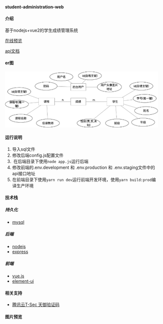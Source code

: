 #### student-administration-web

#### 介绍
基于nodejs+vue2的学生成绩管理系统

[在线预览](http://admins.wwywwy.top/)

[api文档](https://docs.apipost.cn/preview/83589b6c06410557/ac98ad07a20b77d3)

#### er图
![输入图片说明](pic/er.jpg)

#### 运行说明

1. 导入sql文件
2. 修改后端config.js配置文件
3.  在后端目录下使用`node app.js`运行后端
4. 修改前端的.env.development 和 .env.production 和 .env.staging文件中的api接口地址
5. 在前端目录下使用`yarn run dev`运行前端开发环境，使用`yarn build:prod`编译生产环境

#### 技术栈

##### 持久化

- [mysql](https://dev.mysql.com/)

##### 后端

- [nodejs](https://nodejs.org/en/)
- [express](https://www.expressjs.com.cn/)

##### 前端

- [vue.js](https://cn.vuejs.org/)
- [element-ui](http://element-cn.eleme.io/)

#### 相关支持

- [腾讯云T-Sec 天御验证码](https://cloud.tencent.com/product/captcha)

#### 图片预览

